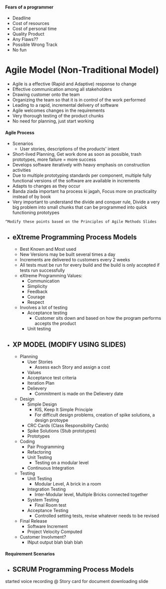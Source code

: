 #### Fears of a programmer
- Deadline
- Cost of resources
- Cost of personal time
- Quality Product
- Any Flaws??
- Possible Wrong Track
- No fun
# Agile Model (Non-Traditional Model)
- Agile is a effective (Rapid and Adaptive) response to change
- Effective communication among all stakeholders
- Drawing customer onto the team
- Organizing the team so that it is in control of the work performed 
- Leading to a rapid, incremental delivery of software
- Agile welcomes changes in the requirements
- Very thorough testing of the product chunks
- No need for planning, just start working

#### Agile Process
- Scenarios
	- User stories, descriptions of the products' intent
- Short-lived Planning, Get work done as soon as possible, trash prototypes, more failure = more success
- Develops software iteratively with heavy emphasis on construction activities
- Due to multiple prototyping standards per component, multiple fully functional versions of the software are available in increments 
- Adapts to changes as they occur
- Banda ziada important ha process ki jagah, Focus more on practicality instead of by book
- Very important to understand the divide and conquer rule, Divide a very big problem into small chunks that can be programmed into quick functioning prototypes

`^Modify these points based on the Principles of Agile Methods Slides`
- ## eXtreme Programming Process Models
	- Best Known and Most used
	- New Versions may be built several times a day
	- Increments are delivered to customers every 2 weeks
	- All tests must be run for every build and the build is only accepted if tests run successfully
	- eXtreme Programming Values:
		- Communication
		- Simplicity
		- Feedback
		- Courage
		- Respect
	- Involves a lot of testing
		- Acceptance testing
			- Customer sits down and based on how the program performs accepts the product
		- Unit testing

- ## XP MODEL (MODIFY USING SLIDES)
	- Planning
		- User Stories
			- Assess each Story and assign a cost
		- Values
		- Acceptance test criteria
		- Iteration Plan
		- Delievery
			- Commitment is made on the Delievery date
	- Design
		- Simple Design
			- KIS, Keep It Simple Principle
			- For difficult design problems, creation of spike solutions, a design protoype
		- CRC Cards (Class Responsibility Cards)
		- Spike Solutions (Stub prototypes)
		- Prototypes
	- Coding
		- Pair Programming
		- Refactoring
		- Unit Testing 
			- Testing on a modular level
		- Continuous Integration
	- Testing
		- Unit Testing
			- Modular Level, A brick in a room
		- Integration Testing
			- Inter-Modular level, Multiple Bricks connected together
		- System Testing
			- Final Room test
		- Acceptance Testing
			- Controlled setting tests, revise whatever needs to be revised
	- Final Release
		- Software Increment
		- Project Velocity Computed
	- Customer Involvment?
		- INput output blah blah blah

#### Requirement Scenarios 

- ## SCRUM Programming Process Models


started voice recording @ Story card for document downloading slide
